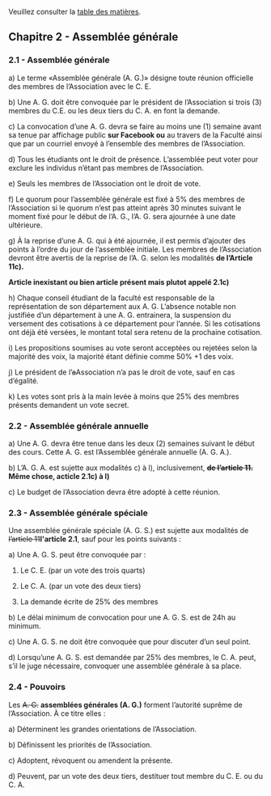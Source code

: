 Veuillez consulter la [table des matières](README.md).

## Chapitre 2 - Assemblée générale


### 2.1 - Assemblée générale

a) Le terme «Assemblée générale (A. G.)» désigne toute réunion officielle des membres de l’Association avec le C. E.

b) Une A. G. doit être convoquée par le président de l’Association si trois (3) membres du C.E. ou les deux tiers du C. A. en font la demande.

c) La convocation d’une A. G. devra se faire au moins une (1) semaine avant sa tenue par affichage public **sur Facebook ou** au travers de la Faculté ainsi que par un courriel envoyé à l’ensemble des membres de l’Association.

d) Tous les étudiants ont le droit de présence. L’assemblée peut voter pour exclure les individus n’étant pas membres de l’Association.

e) Seuls les membres de l’Association ont le droit de vote.

f) Le quorum pour l’assemblée générale est fixé à 5% des membres de l’Association si le quorum n’est pas atteint après 30 minutes suivant le moment fixé pour le début de l’A. G., l’A. G. sera ajournée à une date ultérieure.

g) À la reprise d’une A. G. qui à été ajournée, il est permis d’ajouter des points à l’ordre du jour de l’assemblée initiale. Les membres de l’Association devront être avertis de la reprise de l’A. G. selon les modalités **de l’Article 11c). <p>Article inexistant ou bien article présent mais plutot appelé 2.1c)</p>**

h) Chaque conseil étudiant de la faculté est responsable de la représentation de son département aux A. G. L’absence notable non justifiée d’un département à une A. G. entrainera, la suspension du versement des cotisations à ce département pour l’année. Si les cotisations ont déjà été versées, le montant total sera retenu de la prochaine cotisation.

i) Les propositions soumises au vote seront acceptées ou rejetées selon la majorité des voix, la majorité étant définie comme 50% +1 des voix.

j) Le président de l’<del>a</del>Association n’a pas le droit de vote, sauf en cas d’égalité.

k) Les votes sont pris à la main levée à moins que 25% des membres présents demandent un vote secret.


### 2.2 - Assemblée générale annuelle

a) Une A. G. devra être tenue dans les deux (2) semaines suivant le début des cours. Cette A. G. est l’Assemblée générale annuelle (A. G. A.).

b) L’A. G. A. est sujette aux modalités c) à l), inclusivement, **<del>de l’article 11.</del>** **Même chose, acticle 2.1c) à l)**

c) Le budget de l’Association devra être adopté à cette réunion.


### 2.3 - Assemblée générale spéciale

Une assemblée générale spéciale (A. G. S.) est sujette aux modalités de <del>l’article 11</del>**l'article 2.1**, sauf pour les points suivants :

a) Une A. G. S. peut être convoquée par :

  1. Le C. E. (par un vote des trois quarts)

  2. Le C. A. (par un vote des deux tiers)

  3. La demande écrite de 25% des membres

b) Le délai minimum de convocation pour une A. G. S. est de 24h au minimum.

c) Une A. G. S. ne doit être convoquée que pour discuter d’un seul point.

d) Lorsqu’une A. G. S. est demandée par 25% des membres, le C. A. peut, s’il le juge nécessaire, convoquer une assemblée générale à sa place.


### 2.4 - Pouvoirs

Les <del>A. G.</del> **assemblées générales (A. G.)** forment l’autorité suprême de l’Association. À ce titre elles :

a) Déterminent les grandes orientations de l’Association.

b) Définissent les priorités de l’Association.

c) Adoptent, révoquent ou amendent la présente.

d) Peuvent, par un vote des deux tiers, destituer tout membre du C. E. ou du C. A.
